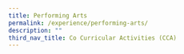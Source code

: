 ```yaml
---
title: Performing Arts
permalink: /experience/performing-arts/
description: ""
third_nav_title: Co Curricular Activities (CCA)
---
```


